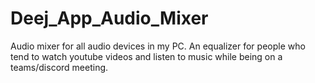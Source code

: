 # Deej_App_Audio_Mixer
Audio mixer for all audio devices in my PC. An equalizer for people who tend to watch youtube videos and listen to music while being on a teams/discord meeting.  
